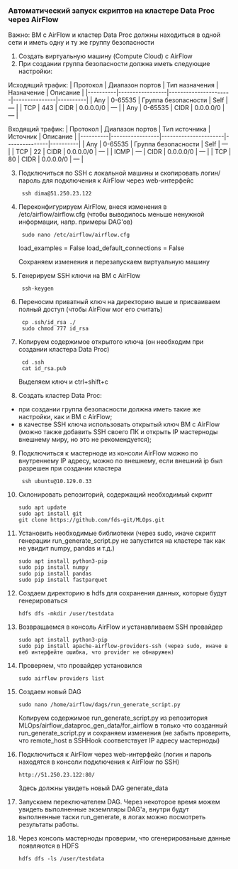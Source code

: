 ### Автоматический запуск скриптов на кластере Data Proc через AirFlow

Важно: ВМ с AirFlow и кластер Data Proc должны находиться в одной сети и иметь одну и ту же группу безопасности

1) Создать виртуальную машину (Compute Cloud) с AirFlow
2) При создании группа безопасности должна иметь следующие настройки:

Исходящий трафик:
| Протокол | Диапазон портов | Тип назначения       | Назначение    | Описание |
|----------|-----------------|----------------------|---------------|----------|
| Any	   | 0-65535	     |	Группа безопасности |	Self	    |	—      |
| TCP	   | 443			 |	CIDR				|	0.0.0.0/0 	|   —      |
| Any	   | 0-65535		 |	CIDR				|	0.0.0.0/0   |	—      |

Входящий трафик:
| Протокол | Диапазон портов |	Тип источника       | Источник      | Описание |
|----------|-----------------|----------------------|---------------|----------|
| Any	   | 0-65535		 |	Группа безопасности	|	Self	    |	—      |
| TCP	   | 22				 |  CIDR				|	0.0.0.0/0   | 	—      |
| ICMP	   | —				 |  CIDR				|	0.0.0.0/0   | 	—      |
| TCP	   | 80				 |  CIDR				|	0.0.0.0/0   | 	—      |

3) Подключиться по SSH с локальной машины и скопировать логин/пароль для подключения к AirFlow через web-интерфейс

		ssh dima@51.250.23.122

4) Переконфигурируем AirFlow, внеся изменения в /etc/airflow/airflow.cfg (чтобы выводилось меньше ненужной информации, напр. примеры DAG'ов)

		sudo nano /etc/airflow/airflow.cfg

	load_examples = False
	load_default_connections = False

	Сохраняем изменения и перезапускаем виртуальную машину

5) Генерируем SSH ключи на ВМ с AirFlow
	
		ssh-keygen

6) Переносим приватный ключ на директорию выше и присваиваем полный доступ (чтобы AirFlow мог его считать)

		cp .ssh/id_rsa ./
		sudo chmod 777 id_rsa

7) Копируем содержимое открытого ключа (он необходим при создании кластера Data Proc)

		cd .ssh
		cat id_rsa.pub
	Выделяем ключ и ctrl+shift+c

8) Создать кластер Data Proc:
 - при создании группа безопасности должна иметь такие же настройки, как и ВМ с AirFlow;
 - в качестве SSH ключа использовать открытый ключ ВМ с AirFlow (можно также добавить SSH своего ПК и открыть IP мастерноды внешнему миру, но это не рекомендуется);

9) Подключиться к мастерноде из консоли AirFlow можно по внутреннему IP адресу, можно по внешнему, если внешний ip был разрешен при создании кластера

		ssh ubuntu@10.129.0.33

10) Склонировать репозиторий, содержащий необходимый скрипт

		sudo apt update
		sudo apt install git
		git clone https://github.com/fds-git/MLOps.git

11) Установить необходимые библиотеки (через sudo, иначе скрипт генерации run_generate_script.py не запустится на кластере так как не увидит numpy, pandas и т.д.)

		sudo apt install python3-pip
		sudo pip install numpy
		sudo pip install pandas
		sudo pip install fastparquet

12) Создаем директорию в hdfs для сохранения данных, которые будут генерироваться

		hdfs dfs -mkdir /user/testdata

12) Возвращаемся в консоль AirFlow и устанавливаем SSH провайдер

		sudo apt install python3-pip
		sudo pip install apache-airflow-providers-ssh (через sudo, иначе в веб интерфейте ошибка, что provider не обнаружен)

13) Проверяем, что провайдер установился
		
		sudo airflow providers list
		
14) Создаем новый DAG

		sudo nano /home/airflow/dags/run_generate_script.py

	Копируем содержимое run_generate_script.py из репозитория MLOps/airflow_dataproc_gen_data/for_airflow в только что созданный run_generate_script.py и сохраняем изменения (не забыть проверить, что remote_host в SSHHook соответствует IP адресу мастерноды)

15) Подключиться к AirFlow через web-интерфейс (логин и пароль находятся в консоли подключения к AirFlow по SSH)

		http://51.250.23.122:80/

	Здесь должны увидеть новый DAG generate_data

16) Запускаем переключателем DAG. Через некоторое время можем увидеть выполненные экземпляры DAG'a, внутри будут выполненные таски run_generate, в логах можно посмотреть результаты работы.

17) Через консоль мастерноды проверим, что сгенерированыые данные появляются в HDFS

		hdfs dfs -ls /user/testdata
